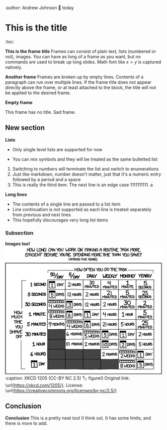 :author: Andrew Johnson
:date: today

# This is the title

:toc:

**This is the frame title**
Frames can consist of plain text, lists (numbered or not), images.
You can have as long of a frame as you want, but no commands
are used to break up long slides.
Math font like $x=y$ is captured natively.

**Another frame**
Frames are broken up by empty lines. Contents of a paragraph
can run over multiple lines. If the frame title does not
appear directly above the frame, or at least attached to the block,
the title will not be applied to the desired frame.

**Empty frame**

This frame has no title. 
Sad frame.

## New section

**Lists**
- Only single level lists are supported for now
* You can mix symbols and they will be treated as the same bulletted list
1. Switching to numbers will terminate the list and switch to enumerations
1. Just like markdown, number doesn't matter, just that it's a numeric entry followed by a period and a space
8. This is really the third item. The next line is an edge case
1111111111. a

**Long lines**
- The contents of a single line are passed to a list item
- Line continuation is not supported as each line is treated separately from previous and next lines
- This hopefully discourages very long list items

### Subsection

**Images too!**
![](assets/is_it_worth_the_time.png)
:caption: XKCD 1205 (CC-BY NC 2.5)
:label: figure0
Original link: \url{https://xkcd.com/1205/}.
License: \url{https://creativecommons.org/licenses/by-nc/2.5/}

## Conclusion

**Conclusion**
This is a pretty neat tool (I think so).
It has some limits, and there is more to add.
